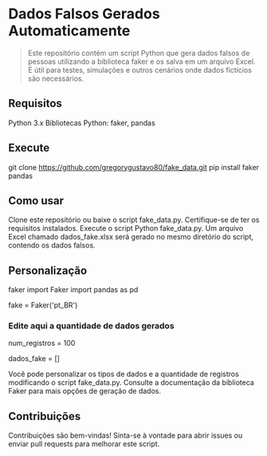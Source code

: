 # Dados Falsos Gerados Automaticamente
>Este repositório contém um script Python que gera dados falsos de pessoas utilizando a biblioteca faker e os salva em um arquivo Excel. É útil para testes, simulações e outros cenários onde dados fictícios são necessários.

## Requisitos
Python 3.x
Bibliotecas Python: faker, pandas

## Execute
git clone https://github.com/gregorygustavo80/fake_data.git
pip install faker pandas

## Como usar
Clone este repositório ou baixe o script fake_data.py.
Certifique-se de ter os requisitos instalados.
Execute o script Python fake_data.py.
Um arquivo Excel chamado dados_fake.xlsx será gerado no mesmo diretório do script, contendo os dados falsos.

## Personalização

faker import Faker
import pandas as pd

fake = Faker('pt_BR')
### Edite aqui a quantidade de dados gerados
num_registros = 100

dados_fake = []

Você pode personalizar os tipos de dados e a quantidade de registros modificando o script fake_data.py. Consulte a documentação da biblioteca Faker para mais opções de geração de dados.

## Contribuições
Contribuições são bem-vindas! Sinta-se à vontade para abrir issues ou enviar pull requests para melhorar este script.

